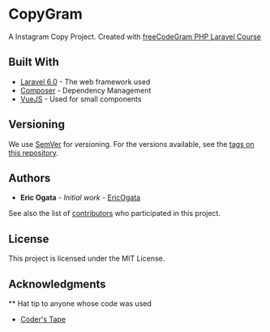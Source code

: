# CopyGram

A Instagram Copy Project. Created with [freeCodeGram PHP Laravel Course](https://www.youtube.com/watch?v=ImtZ5yENzgE)

## Built With

* [Laravel 6.0](https://laravel.com/) - The web framework used
* [Composer](https://getcomposer.org/) - Dependency Management
* [VueJS](https://vuejs.org/) - Used for small components

## Versioning

We use [SemVer](http://semver.org/) for versioning. For the versions available, see the [tags on this repository](https://github.com/your/project/tags). 

## Authors

* **Eric Ogata** - *Initial work* - [EricOgata](https://github.com/EricOgata)

See also the list of [contributors](https://github.com/your/project/contributors) who participated in this project.

## License

This project is licensed under the MIT License.

## Acknowledgments

** Hat tip to anyone whose code was used
* [Coder's Tape](https://twitter.com/CodersTape)

